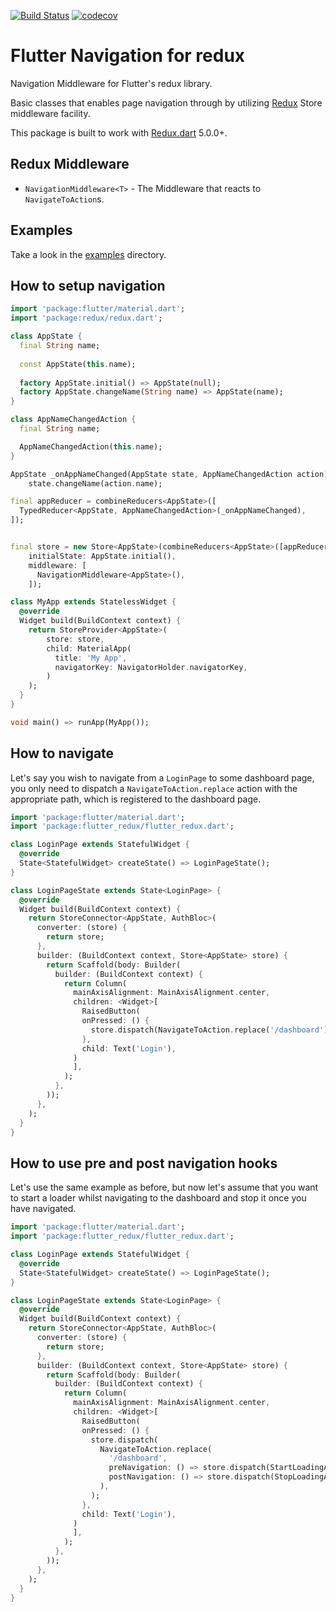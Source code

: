 [![Build Status](https://travis-ci.org/m8x/flutter_redux_navigation.svg?branch=master)](https://travis-ci.org/m8x/flutter_redux_navigation)
[![codecov](https://codecov.io/gh/m8x/flutter_redux_navigation/branch/master/graph/badge.svg)](https://codecov.io/gh/m8x/flutter_redux_navigation)

# Flutter Navigation for redux

Navigation Middleware for Flutter's redux library.

Basic classes that enables page navigation through by utilizing [Redux](https://pub.dartlang.org/packages/redux) Store middleware facility.

This package is built to work with [Redux.dart](https://pub.dartlang.org/packages/redux) 5.0.0+.

## Redux Middleware

  * `NavigationMiddleware<T>` - The Middleware that reacts to `NavigateToAction`s.

## Examples

Take a look in the [examples](example) directory.

## How to setup navigation

```dart
import 'package:flutter/material.dart';
import 'package:redux/redux.dart';

class AppState {
  final String name;
  
  const AppState(this.name);
  
  factory AppState.initial() => AppState(null);
  factory AppState.changeName(String name) => AppState(name);
}

class AppNameChangedAction {
  final String name;

  AppNameChangedAction(this.name);
}

AppState _onAppNameChanged(AppState state, AppNameChangedAction action) =>
    state.changeName(action.name);

final appReducer = combineReducers<AppState>([
  TypedReducer<AppState, AppNameChangedAction>(_onAppNameChanged),
]);


final store = new Store<AppState>(combineReducers<AppState>([appReducer]),
    initialState: AppState.initial(),
    middleware: [
      NavigationMiddleware<AppState>(),
    ]);

class MyApp extends StatelessWidget {
  @override
  Widget build(BuildContext context) {
    return StoreProvider<AppState>(
        store: store,
        child: MaterialApp(
          title: 'My App',
          navigatorKey: NavigatorHolder.navigatorKey,
        )
    );
  }
}

void main() => runApp(MyApp());
```

## How to navigate

Let's say you wish to navigate from a `LoginPage` to some dashboard page, you only need to dispatch a `NavigateToAction.replace` action with the appropriate path, which is registered to the dashboard page.

```dart
import 'package:flutter/material.dart';
import 'package:flutter_redux/flutter_redux.dart';

class LoginPage extends StatefulWidget {
  @override
  State<StatefulWidget> createState() => LoginPageState();
}

class LoginPageState extends State<LoginPage> {
  @override
  Widget build(BuildContext context) {
    return StoreConnector<AppState, AuthBloc>(
      converter: (store) {
        return store;
      },
      builder: (BuildContext context, Store<AppState> store) {
        return Scaffold(body: Builder(
          builder: (BuildContext context) {
            return Column(
              mainAxisAlignment: MainAxisAlignment.center,
              children: <Widget>[
                RaisedButton(
                onPressed: () {
                  store.dispatch(NavigateToAction.replace('/dashboard'));
                },
                child: Text('Login'),
              )
              ],
            );
          },
        ));
      },
    );
  }
}
```

## How to use pre and post navigation hooks

Let's use the same example as before, but now let's assume that you want to start a loader whilst navigating to the dashboard and stop it once you have navigated. 

```dart
import 'package:flutter/material.dart';
import 'package:flutter_redux/flutter_redux.dart';

class LoginPage extends StatefulWidget {
  @override
  State<StatefulWidget> createState() => LoginPageState();
}

class LoginPageState extends State<LoginPage> {
  @override
  Widget build(BuildContext context) {
    return StoreConnector<AppState, AuthBloc>(
      converter: (store) {
        return store;
      },
      builder: (BuildContext context, Store<AppState> store) {
        return Scaffold(body: Builder(
          builder: (BuildContext context) {
            return Column(
              mainAxisAlignment: MainAxisAlignment.center,
              children: <Widget>[
                RaisedButton(
                onPressed: () {
                  store.dispatch(
                    NavigateToAction.replace(
                      '/dashboard',
                      preNavigation: () => store.dispatch(StartLoadingAction()),
                      postNavigation: () => store.dispatch(StopLoadingAction()),
                    ),
                  );
                },
                child: Text('Login'),
              )
              ],
            );
          },
        ));
      },
    );
  }
}
